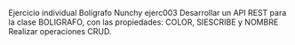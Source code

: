 Ejercicio individual Bolígrafo Nunchy   ejerc003
    Desarrollar un API REST para la clase BOLIGRAFO, con las propiedades: COLOR, SIESCRIBE y NOMBRE
    Realizar operaciones CRUD.
